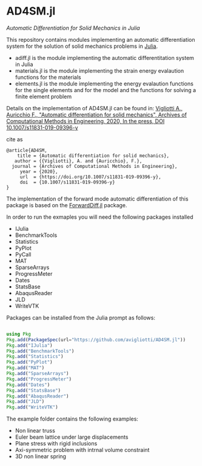 # AD4SM.jl
_Automatic Differentiation for Solid Mechanics in Julia_

This repository contains modules implementing an automatic differentiation system for the solution of solid mechanics problems in [Julia](https://github.com/JuliaLang/julia).

- adiff.jl			 is the module implementing the automatic differentitation system in Julia
- materials.jl   is the module implementing the strain energy evalaution functions for the materials
- elements.jl    is the module implementing the energy evalaution functions for the single elements and for the model and the functions for solving a finite element problem

Details on the implementation of AD4SM.jl can be found in: 
[Vigliotti A., Auricchio F., "Automatic differentiation for solid mechanics", Archives of Computational Methods in Engineering, 2020, In the press, DOI 10.1007/s11831-019-09396-y](https://rdcu.be/b0yx2)

cite as
```
@article{AD4SM,
    title = {Automatic differentiation for solid mechanics},
   author = {{Vigliotti}, A. and {Auricchio}, F.},
  journal = {Archives of Computational Methods in Engineering},
     year = {2020},
     url  = {https://doi.org/10.1007/s11831-019-09396-y},
     doi  = {10.1007/s11831-019-09396-y}
}
```

The implementation of the forward mode automatic differentiation of this package is based on the [ForwardDiff.jl](https://github.com/JuliaDiff/ForwardDiff.jl) package.

In order to run the exmaples you will need the following packages installed

  - IJulia
  - BenchmarkTools
  - Statistics
  - PyPlot
  - PyCall
  - MAT
  - SparseArrays
  - ProgressMeter
  - Dates
  - StatsBase
  - AbaqusReader
  - JLD
  - WriteVTK

Packages can be installed from the Julia prompt as follows:
```Julia

using Pkg
Pkg.add(PackageSpec(url="https://github.com/avigliotti/AD4SM.jl"))
Pkg.add("IJulia")
Pkg.add("BenchmarkTools")
Pkg.add("Statistics")
Pkg.add("PyPlot")
Pkg.add("MAT")
Pkg.add("SparseArrays")
Pkg.add("ProgressMeter")
Pkg.add("Dates")
Pkg.add("StatsBase")
Pkg.add("AbaqusReader")
Pkg.add("JLD")
Pkg.add("WriteVTK")

```

The example folder contains the following examples:
- Non linear truss
- Euler beam lattice under large displacements
- Plane stress with rigid inclusions
- Axi-symmetric problem with intrnal volume constraint
- 3D non linear spring
